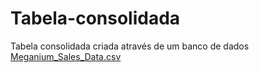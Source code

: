 # Tabela-consolidada
Tabela consolidada criada através de um banco de dados
[Meganium_Sales_Data.csv](https://github.com/user-attachments/files/19856518/Meganium_Sales_Data.csv)

